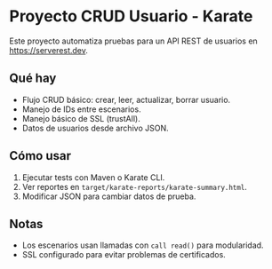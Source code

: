 
# Proyecto CRUD Usuario - Karate

Este proyecto automatiza pruebas para un API REST de usuarios en https://serverest.dev.

## Qué hay

- Flujo CRUD básico: crear, leer, actualizar, borrar usuario.
- Manejo de IDs entre escenarios.
- Manejo básico de SSL (trustAll).
- Datos de usuarios desde archivo JSON.

## Cómo usar

1. Ejecutar tests con Maven o Karate CLI.
2. Ver reportes en `target/karate-reports/karate-summary.html`.
3. Modificar JSON para cambiar datos de prueba.


## Notas

- Los escenarios usan llamadas con `call read()` para modularidad.
- SSL configurado para evitar problemas de certificados.

